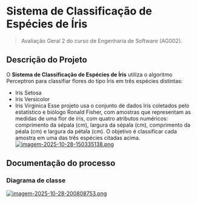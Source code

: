 # Sistema de Classificação de Espécies de Íris
> Avaliação Geral 2 do curso de Engenharia de Software (AG002).
## Descrição do Projeto
O **Sistema de Classificação de Espécies de Íris** utiliza o algoritmo Perceptron para classifiar flores do tipo Íris em três espécies distintas:
* Iris Setosa
* Iris Versicolor
* Iris Virginica
Esse projeto usa o conjunto de dados Iris coletados pelo estatístico e biólogo Ronald Fisher, com amostras que representam as medidas de uma flor de íris, com quatro atributos numéricos: comprimento da sépala (cm), largura da sépala (cm), comprimento da péala (cm) e largura da pétala (cm). O objetivo é classificar cada amostra em uma das três espécies citadas acima.
[![imagem-2025-10-28-150335138.png](https://i.postimg.cc/zX0Ts9gG/imagem-2025-10-28-150335138.png)](https://postimg.cc/jLnWN3cp)
## Documentação do processo
### Diagrama de classe
[![imagem-2025-10-28-200808753.png](https://i.postimg.cc/NjpyCgtT/imagem-2025-10-28-200808753.png)](https://postimg.cc/LJg6nFn6)
